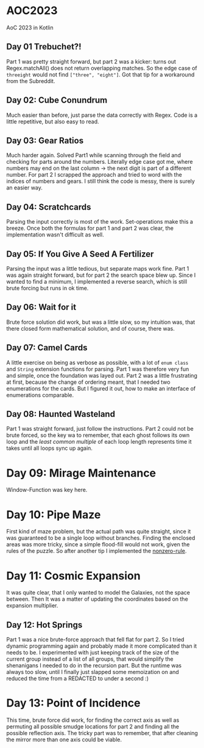 # AOC2023

AoC 2023 in Kotlin

## Day 01 Trebuchet?!

Part 1 was pretty straight forward, but part 2 was a kicker: turns out Regex.matchAll() does not return overlapping
matches. So the edge case of
`threeight` would not find `["three", "eight"]`. Got that tip for a workaround from the Subreddit.

## Day 02: Cube Conundrum

Much easier than before, just parse the data correctly with Regex. Code is a little repetitive, but also easy to read.

## Day 03: Gear Ratios

Much harder again. Solved Part1 while scanning through the field and checking for parts around the numbers.
Literally edge case got me, where numbers may end on the last column -> the next digit is part of a different number.
For part 2 I scrapped the approach and tried to word with the indices of numbers and gears. I still think the code is
messy, there is surely an easier way.

## Day 04: Scratchcards

Parsing the input correctly is most of the work. Set-operations make this a breeze. Once both the formulas for
part 1 and part 2 was clear, the implementation wasn't difficult as well.

## Day 05: If You Give A Seed A Fertilizer

Parsing the input was a little tedious, but separate maps work fine. Part 1 was again straight forward, but for part 2
the search space blew up. Since I wanted to find a minimum, I implemented a reverse search, which is still
brute forcing but runs in ok time.

## Day 06: Wait for it

Brute force solution did work, but was a little slow, so my intuition was, that there closed form mathematical solution,
and of course, there was.

## Day 07: Camel Cards

A little exercise on being as verbose as possible, with a lot of `enum class` and `String` extension functions for
parsing.
Part 1 was therefore very fun and simple, once the foundation was layed out. Part 2 was a little frustrating at first,
because the change of ordering meant, that I needed two enumerations for the cards. But I figured it out, how to make
an interface of enumerations comparable.

## Day 08: Haunted Wasteland

Part 1 was straight forward, just follow the instructions. Part 2 could not be brute forced, so the key wa to remember,
that each ghost follows its own loop and the *least common multiple* of each loop length represents time it takes
until all loops sync up again.

# Day 09: Mirage Maintenance

Window-Function was key here.

# Day 10: Pipe Maze

First kind of maze problem, but the actual path was quite straight, since it was guaranteed
to be a single loop without branches. Finding the enclosed areas was more tricky, since a simple flood-fill
would not work, given the rules of the puzzle. So after another tip I implemented
the [nonzero-rule](https://en.wikipedia.org/wiki/Nonzero-rule).

# Day 11: Cosmic Expansion

It was quite clear, that I only wanted to model the Galaxies, not the space between. Then It was a matter of
updating the coordinates based on the expansion multiplier.

## Day 12: Hot Springs

Part 1 was a nice brute-force approach that fell flat for part 2. So I tried dynamic programming again and probably made
it more complicated than it needs to be. I experimented with just keeping track of the size of the current group
instead of a list of all groups, that would simplify the shenanigans I needed to do in the recursion part.
But the runtime was always too slow, until I finally just slapped some memoization on and reduced the time from
a REDACTED to under a second :)

# Day 13: Point of Incidence

This time, brute force did work, for finding the correct axis as well as permuting all possible smudge locations
for part 2 and finding all the possible reflection axis. The tricky part was to remember, that after cleaning the mirror
more than one axis could be viable.
